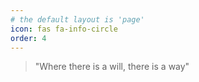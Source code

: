 ```yaml
---
# the default layout is 'page'
icon: fas fa-info-circle
order: 4
---
```


> "Where there is a will, there is a way"
